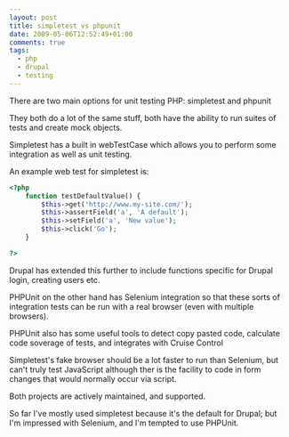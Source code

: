 ```yaml
---
layout: post
title: simpletest vs phpunit
date: 2009-05-06T12:52:49+01:00
comments: true
tags:
  - php
  - drupal
  - testing
---
```


There are two main options for unit testing PHP: simpletest and phpunit

They both do a lot of the same stuff, both have the ability to run suites of tests and create mock objects.

Simpletest has a built in webTestCase which allows you to perform some integration as well as unit testing.

An example web test for simpletest is:

<!--more-->

```php
<?php
    function testDefaultValue() {
        $this->get('http://www.my-site.com/');
        $this->assertField('a', 'A default');
        $this->setField('a', 'New value');
        $this->click('Go');
    }

?>
```

Drupal has extended this further to include functions specific for Drupal login, creating users etc.

PHPUnit on the other hand has Selenium integration so that these sorts of integration tests can be run with a real browser (even with multiple browsers).

PHPUnit also has some useful tools to detect copy pasted code, calculate code soverage of tests, and integrates with Cruise Control

Simpletest's fake browser should be a lot faster to run than Selenium, but can't truly test JavaScript although ther is the facility to code in form changes that would normally occur via script.

Both projects are actively maintained, and supported.

So far I've mostly used simpletest because it's the default for Drupal; but I'm impressed with Selenium, and I'm tempted to use PHPUnit.
